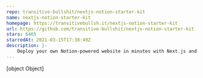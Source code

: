 ```yaml
---
repo: transitive-bullshit/nextjs-notion-starter-kit
name: nextjs-notion-starter-kit
homepage: https://transitivebullsh.it/nextjs-notion-starter-kit
url: https://github.com/transitive-bullshit/nextjs-notion-starter-kit
stars: 6465
starredAt: 2021-03-15T17:38:49Z
description: |-
    Deploy your own Notion-powered website in minutes with Next.js and Vercel.
---
```


[object Object]
